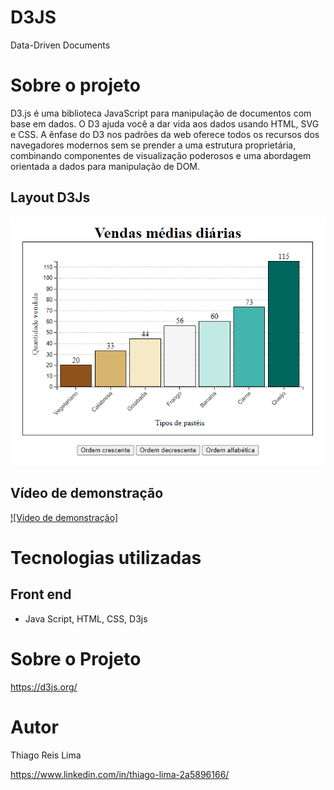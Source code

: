 # D3JS
  Data-Driven Documents

# Sobre o projeto
  D3.js é uma biblioteca JavaScript para manipulação de documentos com base em dados. O D3 ajuda você a dar vida aos dados usando HTML,     SVG e CSS. A ênfase do D3 nos padrões da web oferece todos os recursos dos navegadores modernos sem se prender a uma estrutura           proprietária, combinando componentes de visualização poderosos e uma abordagem orientada a dados para manipulação de DOM.

## Layout D3Js
![Mobile 1](https://github.com/Thiago771414/imagensProjetos/blob/main/slices/mobile/D3Js.png)

## Vídeo de demonstração
[![Vídeo de demonstração]](https://youtu.be/ErXcTz06yUo)

# Tecnologias utilizadas

## Front end
- Java Script, HTML, CSS, D3js

# Sobre o Projeto
https://d3js.org/

# Autor

Thiago Reis Lima

https://www.linkedin.com/in/thiago-lima-2a5896166/
